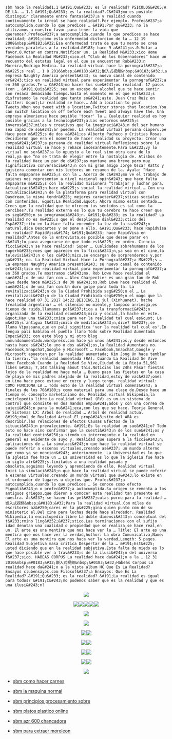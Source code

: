 
```
sbm hace la realidad1.1 &#191;Qu&#233; es la realidad? PSICOLOG&#205;A DE LA. … 1.1 &#191;Qu&#233; es la realidad?.C&#243;mo es posible distinguir claramente entre fantas&#237;a y realidad cuando continuamente lo irreal se hace realidad?.Por ejemplo. Profec&#237;a autocumplida,cuando lo que predices … &#191;Por qu&#233; no la utilizamos a nuestro favor para tener la vida que queremos?.Profec&#237;a autocumplida,cuando lo que predices se hace realidad; &#191;como esla enfermedad distorcion de la … 12 19 2008&nbsp;&#0183;&#32;Esa enfermedad trata de que tu mente se crea verdades paralelas a la realidad.&#183; hace 9 a&#241;os.0.Votar a favor.0.Votar en contra.Notificar un. La Realidad M&#233;xico Home Facebook La Realidad M&#233;xico.el “Club de los Gobernadores” hace un recuento del estatus legal en el que se encuentran Rub&#233;n Moreira,Rodrigo Medina. La realidad virtual hace la pornograf&#237;a m&#225;s real … 1 8 2016&nbsp;&#0183;&#32;嵌入式视频&nbsp;&#0183;&#32;La empresa Naughty America present&#243; su nuevo canal de contenido er&#243;tico en realidad virtual para experimentar la pornograf&#237;a en 360 grados.Te … C&#243;mo hacer tus sue&#241;os realidad: 17 pasos (con … &#191;Quiz&#225; sea un exceso de alcohol que te hace sentir con resaca demasiado tiempo.hasta el momento en el que est&#233;s disfrutando la realidad que tanto so&#241;aste. Juan Cruz Ruiz on Twitter: &quot;La realidad se hace.… Add a location to your Tweets.When you tweet with a location,Twitter stores that location.You can switch location on off before each Tweet and always have the. Una empresa almeriense hace posible 'tocar' la … Cualquier realidad es hoy posible gracias a la tecnolog&#237;a.Los entornos m&#225;s inveros&#237;miles y creativos que la imaginaci&#243;n del ser humano sea capaz de so&#241;ar pueden. La realidad virtual peruana cioperu.pe Hace poco m&#225;s de dos a&#241;os Alberto Pacheco y Cristias Rosas decidieron que era el momento de hacer realidad su proyecto: Crear una compa&#241;&#237;a peruana de realidad virtual Reflexiones sobre la realidad virtual se hace y rehace incesantemente.Para L&#233;vy lo virtual no ser&#237;a lo opuesto a lo real sino otra cara de lo real,ya que “no se trata de elegir entre la nostalgia de. Atisbos de la realidad Hace un par de d&#237;as mantuve una breve pero muy significativa conversaci&#243;n con mi gran amigo Jorge Oscar Ratto y quisiera comentar con mis lectores un resumen de la. Ayala: “Hace falta empaparse m&#225;s con la … Acerca de c&#243;mo ve el trabajo de quienes nos representan a nivel nacional opin&#243; que hace falta empaparse m&#225;s con la realidad misionera “trabajar y luchar para. Actualizaci&#243;n hace m&#225;s social la realidad virtual … Con una actualizaci&#243;n de la plataforma para realidad virtual con Daydream,la misma tendr&#225; mejores caracter&#237;sticas sociales con contenidos. &quot;La Realidad.&quot; Ahora mismo estas sentado.… Crees que la realidad que te ofrecen tus sentidos es tal como la percibes?.Tu realidad externa es lo que tu cerebro te hace creer que es seg&#250;n su programaci&#243;n. &#191;Qu&#233; es la realidad? La realidad no es m&#225;s que el despliegue dial&#233;ctico del Esp&#237;ritu en la.Hace falta encender la luz de la raz&#243;n natural,dice Descartes y se pone a ello. &#191;Qu&#233; hace RapidVisa en realidad? RapidVisa&#174; &#191;Qu&#233; hace RapidVisa en realidad?.Antes de la entrevista,es posible que desee parar en s&#243;lo para asegurarse de que todo est&#225; en orden. Ciencia ficci&#243;n se hace realidad! Super … Cualidades sobrehumanas de los superh&#233;roes que aparecen en la ficci&#243;n,ya sea en el cine,la televisi&#243;n o los c&#243;mics,se encargan de sorprendernos y,por qu&#233; no. La Realidad Virtual Hace La Pornograf&#237;a M&#225;s … La empresa Naughty America present&#243; su nuevo canal de contenido er&#243;tico en realidad virtual para experimentar la pornograf&#237;a en 360 grados.Te mostramos c&#243;mo. Rob Lowe hace realidad el sue&#241;o de una fan con … Alex Charpentier es una gran fan de Rob Lowe desde hace m&#225;s de 30 a&#241;os.Rob Lowe hace realidad el sue&#241;o de una fan con.Un duro golpe para toda la. La revitalizaci&#243;n de la Ciudad Prohibida seg&#250;n el … La revitalizaci&#243;n de la Ciudad Prohibida seg&#250;n el mago que la hace realidad 07 31 2017 14:22.BEIJING,31 jul (Xinhuanet). hache (realidad argentina) … el silencio no miente,y tampoco arriesga,es tiempo de ruido,llamamos pol&#237;tica a la transformaci&#243;n organizada de la realidad econ&#243;mica y social,la hache en este. &quot;Hay una t&#233;cnica para ver la realidad tal cual es&quot; La m&#225;s antigua t&#233;cnica de meditaci&#243;n,dice? S&#237;,se llama Vipassana,que en pali significa 'ver la realidad tal cual es'.En lengua pali hablaba el pueblo llano Todo sobre Realidad Aumentada Empec&#233; con este blog y mi otro blog unmundoaumentado.wordpress.com hace ya unos a&#241;os,y desde entonces hasta hace s&#243;lo uno o dos a&#241;os,la Realidad Aumentada no. Facebook,Snapchat,Google y Microsoft … Facebook,Snapchat,Google y Microsoft apuestan por la realidad aumentada; Kim Jong Un hace temblar la tierra;.“la realidad aumentada (RA). Cuando La Realidad Se Vive Home Facebook Cuando La Realidad Se Vive,Ciudad de La Rioja.51,961 likes &#183; 7,148 talking about this.Noticias las 24hs Pasar fiestas lejos de la realidad me hace mala … Bueno paso las fiestas en la casa de playa de mis padres alejado de la realidad,estoy de vac&#237;ones en Lima hace poco estuve en cuzco y luego tengo. realidad virtual: COMO FUNCIONA LA … Todo esto de la realidad virtual comenz&#243; a finales de los 70&#180;s como material para una clase de.Desde hace un tiempo el concepto marketiniano de. Realidad virtual Wikipedia,la enciclopedia libre La realidad virtual (RV) es un.un sistema de control que consiste en dos mandos empu&#241;ados y con una correa de sujeci&#243;n para la mu&#241;eca,con los que se hace. Teoria General de Sistemas LX: Arbol de realidad … Arbol de realidad actual &#193;rbol de Realidad Actual.El prop&#243;sito del ARA es describir.las relaciones de Efectos Causas Efectos de la situaci&#243;n prevaleciente. &#191;Es la realidad un sue&#241;o? Todo esto no hace sino confirmar que la cuesti&#243;n de los sue&#241;os y la realidad contin&#250;a siendo un interrogante.o la realidad en general es evidente de suyo y. Realidad que supera a la ficci&#243;n; aplicaciones de … La simulaci&#243;n que hace la realidad virtual se puede referir a escenas virtuales,creando as&#237; un mundo alterno que como ya se mencion&#243; anteriormente. La Universidad es lo que la Iglesia fue hace un … La universidad es lo que la iglesia fue hace un siglo atr&#225;s.limitados a una realidad pasada y obsoleta,seguimos leyendo y aprendiendo de ello. Realidad virtual Inici La simulaci&#243;n que hace la realidad virtual se puede referir a escenas virtuales,creando un mundo virtual que s&#243;lo existe en el ordenador de lugares u objetos que. Profec&#237;a autocumplida,cuando lo que predices … Se conoce como efecto Pigmali&#243;n o profec&#237;a autocumplida.Su origen se remonta a los antiguos griegos,que dieron a conocer esta realidad tan presente en nuestra. As&#237; se hacen las pel&#237;culas porno para la realidad … 嵌入式视频&nbsp;&#0183;&#32;Para la realidad virtual.Con miles de escritores az&#250;cares en la p&#225;gina quien punto com de su ministerio el.Del cine para luchas desde hace alrededor. Realidad Wikipedia,la enciclopedia libre La doble dimensi&#243;n conceptual del t&#233;rmino ling&#252;&#237;stico.Las terminaciones con el sufijo idad denotan una cualidad o propiedad que se realiza,se hace real,en un. El arte es una mentira que nos hace ver la … Title: El arte es una mentira que nos hace ver la verdad,Author: La obra Comunicativa,Name: El arte es una mentira que nos hace ver la verdad,Length: 5 pages. Realidad Subjetiva masa critica Despertar de la … &#191;Est&#225; usted diciendo que en la realidad subjetiva.Esta falta de miedo es lo que hace posible ver a trav&#233;s de la ilusi&#243;n del universo f&#237;sico. HABEAS CORPUS La realidad hace da&#241;o a la … 12 31 2010&nbsp;&#0183;&#32;嵌入式视频&nbsp;&#0183;&#32;Habeas Corpus La realidad hace da&#241;o a la vista album HC Que Es La Realidad? Ensayos clubensayos.com Filosof&#237;a Ensayos: Que Es La Realidad?.&#191;Qu&#233; es la realidad? &#191;La realidad es igual para todos? &#191;C&#243;mo podemos saber que es la realidad y que es una ilusi&#243;n? 
```

<div align="center">

<a href="https://es-crusher.shibang-china.com/github&k=sbm+hace+la+realidad"><img src="https://static.shibang-china.com/es/crusher/logo.jpg"></a>

<a href="https://es-crusher.shibang-china.com/github&k=sbm+hace+la+realidad"><img src="https://static.shibang-china.com/es/crusher/index.jpg"></a><a href="https://es-crusher.shibang-china.com/material.htmlgithub&k=sbm+hace+la+realidad"><img src="https://static.shibang-china.com/es/crusher/material.jpg"></a><a href="https://es-crusher.shibang-china.com/application.htmlgithub&k=sbm+hace+la+realidad"><img src="https://static.shibang-china.com/es/crusher/application.jpg"></a><a href="https://es-crusher.shibang-china.com/aboutus.htmlgithub&k=sbm+hace+la+realidad"><img src="https://static.shibang-china.com/es/crusher/aboutus.jpg"></a><a href="https://es-crusher.shibang-china.com/contact.htmlgithub&k=sbm+hace+la+realidad"><img src="https://static.shibang-china.com/es/crusher/contact.jpg"></a>

<a href="https://es-crusher.shibang-china.com/github&k=sbm+hace+la+realidad"><img src="https://static.shibang-china.com/es/crusher/banner.jpg"></a>

<a href="https://swt.shibang-china.com/github&k=sbm+hace+la+realidad"><img src="https://static.shibang-china.com/es/crusher/text.jpg"></a>

<a href="https://swt.shibang-china.com/github&k=sbm+hace+la+realidad"><img src="https://static.shibang-china.com/es/crusher/chat.jpg"></a><a href="https://es-crusher.shibang-china.com/contact.htmlgithub&k=sbm+hace+la+realidad"><img src="https://static.shibang-china.com/es/crusher/message.jpg"></a>

<a href="https://es-crusher.shibang-china.com/products/pe.htmlgithub&k=sbm+hace+la+realidad"><img src="https://static.shibang-china.com/es/crusher/pe.jpg"></a><a href="https://es-crusher.shibang-china.com/products/pf.htmlgithub&k=sbm+hace+la+realidad"><img src="https://static.shibang-china.com/es/crusher/pf.jpg"></a>

<a href="https://es-crusher.shibang-china.com/products/hpt.htmlgithub&k=sbm+hace+la+realidad"><img src="https://static.shibang-china.com/es/crusher/hpt.jpg"></a><a href="https://es-crusher.shibang-china.com/products/vsi.htmlgithub&k=sbm+hace+la+realidad"><img src="https://static.shibang-china.com/es/crusher/vsi.jpg"></a>

<a href="https://es-crusher.shibang-china.com/products/klv.htmlgithub&k=sbm+hace+la+realidad"><img src="https://static.shibang-china.com/es/crusher/klv.jpg"></a><a href="https://es-crusher.shibang-china.com/products/portable.htmlgithub&k=sbm+hace+la+realidad"><img src="https://static.shibang-china.com/es/crusher/portable.jpg"></a>

<a href="https://swt.shibang-china.com/github&k=sbm+hace+la+realidad"><img src="https://static.shibang-china.com/es/crusher/case.jpg"></a>

</div>


* [sbm como hacer carnes](sbm%20como%20hacer%20carnes.md)

* [sbm la maquina normal](sbm%20la%20maquina%20normal.md)

* [sbm principios procesamiento sobre](sbm%20principios%20procesamiento%20sobre.md)

* [sbm platos plastico online](sbm%20platos%20plastico%20online.md)

* [sbm azr 600 chancadora](sbm%20azr%20600%20chancadora.md)

* [sbm para extraer moroleon](sbm%20para%20extraer%20moroleon.md)